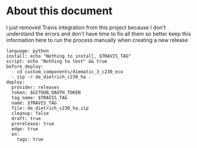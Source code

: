 # About this document

I just removed Travis integration from this project because I don't understand the errors and don't have time to fix all them so better keep this information here to run the process manually when creating a new release

    language: python
    install: echo "Nothing to install, $TRAVIS_TAG"
    script: echo "Nothing to test" && true
    before_deploy:
      - cd custom_components/diematic_3_c230_eco
      - zip -r de_dietrich_c230_ha .
    deploy:
      provider: releases
      token: $GITHUB_OAUTH_TOKEN
      tag_name: $TRAVIS_TAG
      name: $TRAVIS_TAG
      file: de_dietrich_c230_ha.zip
      cleanup: false
      draft: true
      prerelease: true
      edge: true
      on:
        tags: true
